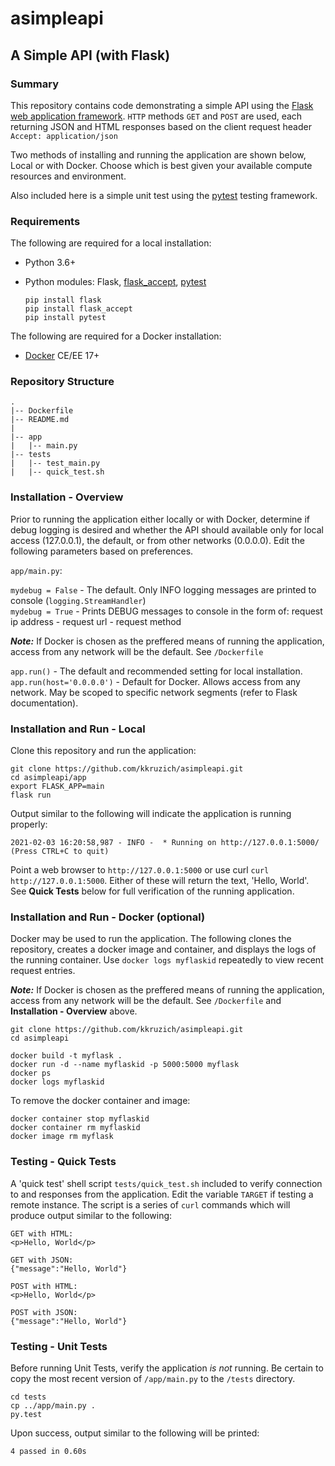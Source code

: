 
# asimpleapi

## A Simple API (with Flask)

### Summary

This repository contains code demonstrating a simple API using the [Flask web application framework](https://flask.palletsprojects.com). `HTTP`
methods `GET` and `POST` are used, each returning JSON and HTML responses based on the client request header `Accept: application/json`

Two methods of installing and running the application are shown below, Local or with Docker. Choose which is best given your available compute resources and environment.

Also included here is a simple unit test using the [pytest](https://pytest.org) testing framework.

### Requirements

The following are required for a local installation:

* Python 3.6+
* Python modules: Flask, [flask_accept](https://pypi.org/project/flask_accept), [pytest](https://pytest.org)

    ```
    pip install flask   
    pip install flask_accept   
    pip install pytest   
    ```

The following are required for a Docker installation:

* [Docker](https://docker.com) CE/EE 17+


### Repository Structure

    .
    |-- Dockerfile
    |-- README.md
    |
    |-- app
    |   |-- main.py
    |-- tests
    |   |-- test_main.py
    |   |-- quick_test.sh


### Installation - Overview

Prior to running the application either locally or with Docker, determine if debug logging is desired and whether the API should available only for local
access (127.0.0.1), the default, or from other networks (0.0.0.0). Edit the following parameters based on preferences.

 `app/main.py`:

 `mydebug = False` - The default. Only INFO logging messages are printed to console (`logging.StreamHandler`)   
 `mydebug = True` - Prints DEBUG messages to console in the form of: request ip address - request url - request method

 **_Note:_** If Docker is chosen as the preffered means of running the application, access from any network will be the default. See `/Dockerfile`

 `app.run()` - The default and recommended setting for local installation.   
 `app.run(host='0.0.0.0')` - Default for Docker. Allows access from any network. May be scoped to specific network segments (refer to Flask documentation).  

### Installation and Run - Local

Clone this repository and run the application:

    git clone https://github.com/kkruzich/asimpleapi.git
    cd asimpleapi/app
    export FLASK_APP=main
    flask run

Output similar to the following will indicate the application is running properly:

    2021-02-03 16:20:58,987 - INFO -  * Running on http://127.0.0.1:5000/ (Press CTRL+C to quit)

Point a web browser to `http://127.0.0.1:5000` or use curl `curl http://127.0.0.1:5000`. Either of these will return the text, 'Hello, World'. See **Quick Tests** below for full verification of the running application. 

### Installation and Run - Docker (optional)

Docker may be used to run the application. The following clones the repository, creates a docker image and container, and displays the logs of the running container. Use `docker logs myflaskid` repeatedly to view recent request entries.

   **_Note:_** If Docker is chosen as the preffered means of running the application, access from any network will be the default. See `/Dockerfile` and **Installation - Overview** above.

    git clone https://github.com/kkruzich/asimpleapi.git
    cd asimpleapi

    docker build -t myflask .
    docker run -d --name myflaskid -p 5000:5000 myflask
    docker ps
    docker logs myflaskid

To remove the docker container and image:

    docker container stop myflaskid
    docker container rm myflaskid
    docker image rm myflask


### Testing - Quick Tests

A 'quick test' shell script `tests/quick_test.sh` included to verify connection to and responses from the application. Edit the 
variable `TARGET` if testing a remote instance. The script is a series of `curl` commands which will produce output similar to the 
following:

    GET with HTML:
    <p>Hello, World</p>

    GET with JSON:
    {"message":"Hello, World"}

    POST with HTML:
    <p>Hello, World</p>

    POST with JSON:
    {"message":"Hello, World"}


### Testing - Unit Tests

Before running Unit Tests, verify the application _is not_ running. Be certain to copy the most recent version of `/app/main.py` to 
the `/tests` directory.

    cd tests
    cp ../app/main.py . 
    py.test

Upon success, output similar to the following will be printed:

    4 passed in 0.60s

